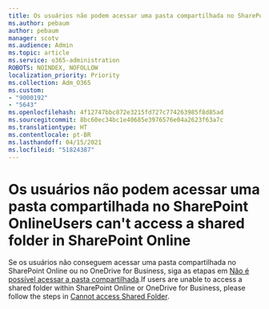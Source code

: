 ```yaml
---
title: Os usuários não podem acessar uma pasta compartilhada no SharePoint Online
ms.author: pebaum
author: pebaum
manager: scotv
ms.audience: Admin
ms.topic: article
ms.service: o365-administration
ROBOTS: NOINDEX, NOFOLLOW
localization_priority: Priority
ms.collection: Adm_O365
ms.custom:
- "9000192"
- "5643"
ms.openlocfilehash: 4f12747bbc872e3215fd727c774263985f8d85ad
ms.sourcegitcommit: 8bc60ec34bc1e40685e3976576e04a2623f63a7c
ms.translationtype: HT
ms.contentlocale: pt-BR
ms.lasthandoff: 04/15/2021
ms.locfileid: "51824387"
---
```

# <a name="users-cant-access-a-shared-folder-in-sharepoint-online"></a><span data-ttu-id="4d925-102">Os usuários não podem acessar uma pasta compartilhada no SharePoint Online</span><span class="sxs-lookup"><span data-stu-id="4d925-102">Users can't access a shared folder in SharePoint Online</span></span>

<span data-ttu-id="4d925-103">Se os usuários não conseguem acessar uma pasta compartilhada no SharePoint Online ou no OneDrive for Business, siga as etapas em [Não é possível acessar a pasta compartilhada](https://docs.microsoft.com/sharepoint/troubleshoot/sharing-and-permissions/cannot-access-shared-folder).</span><span class="sxs-lookup"><span data-stu-id="4d925-103">If users are unable to access a shared folder within SharePoint Online or OneDrive for Business, please follow the steps in [Cannot access Shared Folder](https://docs.microsoft.com/sharepoint/troubleshoot/sharing-and-permissions/cannot-access-shared-folder).</span></span>

